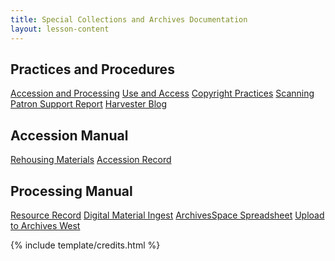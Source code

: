 ```yaml
---
title: Special Collections and Archives Documentation
layout: lesson-content
---
```


<div class="row text-center py-2">
    <div class="col-md-4">
        <h2 class="py-2">Practices and Procedures</h2>
        <a class="btn btn-outline-primary m-1" href="{{ '/content/practices-procedures/accession-processing.html' | relative_url }}">Accession and Processing</a>
        <a class="btn btn-outline-primary m-1" href="{{ '/content/practices-procedures/access.html' | relative_url }}">Use and Access</a>
        <a class="btn btn-outline-primary m-1" href="{{ '/content/practices-procedures/copyright.html' | relative_url }}">Copyright Practices</a>
        <a class="btn btn-outline-primary m-1" href="{{ '/content/practices-procedures/scanning.html' | relative_url }}">Scanning</a>
        <a class="btn btn-outline-primary m-1" href="{{ 'https://forms.office.com/pages/responsepage.aspx?id=Y2u8fpJXGUqyCwS4JgSIUxaSEHQ0MBFJmCa2EIVFmhNUQTRRUjJYQktMMFpNUElYQVBTRFNOMjA5Ry4u' | relative_url }}">Patron Support Report</a>
        <a class="btn btn-outline-primary m-1" href="{{ '/content/practices-procedures/harvester.html' | relative_url }}">Harvester Blog</a>
    </div>
    <div class="col-md-3">
        <h2 class="py-2">Accession Manual</h2>
        <a class="btn btn-outline-success m-1" href="{{ '/content/accessions/rehouse.html' | relative_url }}">Rehousing Materials</a>
        <a class="btn btn-outline-success m-1" href="{{ '/content/accessions/accession-record.html' | relative_url }}">Accession Record</a>
    </div>
    <div class="col-md-3">
        <h2 class="py-2">Processing Manual</h2>
        <a class="btn btn-outline-danger m-1" href="{{ '/content/processing/resource-record.html' | relative_url }}">Resource Record</a>
        <a class="btn btn-outline-danger m-1" href="{{ '/content/processing/digital-ingest.html' | relative_url }}">Digital Material Ingest</a>
        <a class="btn btn-outline-danger m-1" href="{{ '/content/processing/spreadsheet.html' | relative_url }}">ArchivesSpace Spreadsheet</a>
        <a class="btn btn-outline-danger m-1" href="{{ '/content/processing/finding-aid.html' | relative_url }}">Upload to Archives West</a>
    </div>
</div>

{% include template/credits.html %}